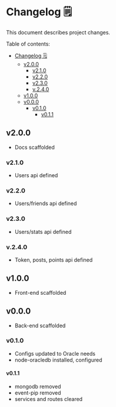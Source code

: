 # Changelog 🗒️

This document describes project changes.

Table of contents:

- [Changelog 🗒️](#changelog-%f0%9f%97%92%ef%b8%8f)
  - [v2.0.0](#v200)
    - [v2.1.0](#v210)
    - [v2.2.0](#v220)
    - [v2.3.0](#v230)
    - [v.2.4.0](#v240)
  - [v1.0.0](#v100)
  - [v0.0.0](#v000)
    - [v0.1.0](#v010)
      - [v0.1.1](#v011)

## v2.0.0

- Docs scaffolded

### v2.1.0

- Users api defined

### v2.2.0

- Users/friends api defined

### v2.3.0

- Users/stats api defined

### v.2.4.0

- Token, posts, points api defined

## v1.0.0

- Front-end scaffolded

## v0.0.0

- Back-end scaffolded

### v0.1.0

- Configs updated to Oracle needs
- node-oracledb installed, configured

#### v0.1.1

- mongodb removed
- event-pip removed
- services and routes cleared
